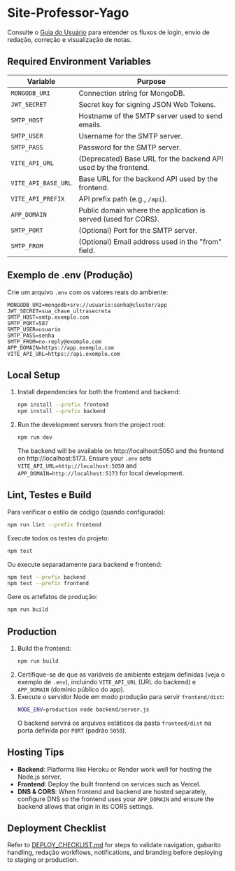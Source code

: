 # Site-Professor-Yago

Consulte o [Guia do Usuário](./USER_GUIDE.md) para entender os fluxos de login, envio de redação, correção e visualização de notas.

## Required Environment Variables

| Variable | Purpose |
|----------|---------|
| `MONGODB_URI` | Connection string for MongoDB. |
| `JWT_SECRET` | Secret key for signing JSON Web Tokens. |
| `SMTP_HOST` | Hostname of the SMTP server used to send emails. |
| `SMTP_USER` | Username for the SMTP server. |
| `SMTP_PASS` | Password for the SMTP server. |
| `VITE_API_URL` | (Deprecated) Base URL for the backend API used by the frontend. |
| `VITE_API_BASE_URL` | Base URL for the backend API used by the frontend. |
| `VITE_API_PREFIX` | API prefix path (e.g., `/api`). |
| `APP_DOMAIN` | Public domain where the application is served (used for CORS). |
| `SMTP_PORT` | (Optional) Port for the SMTP server. |
| `SMTP_FROM` | (Optional) Email address used in the "from" field. |

## Exemplo de .env (Produção)

Crie um arquivo `.env` com os valores reais do ambiente:

```env
MONGODB_URI=mongodb+srv://usuario:senha@cluster/app
JWT_SECRET=sua_chave_ultrasecreta
SMTP_HOST=smtp.exemplo.com
SMTP_PORT=587
SMTP_USER=usuario
SMTP_PASS=senha
SMTP_FROM=no-reply@exemplo.com
APP_DOMAIN=https://app.exemplo.com
VITE_API_URL=https://api.exemplo.com
```

## Local Setup

1. Install dependencies for both the frontend and backend:
   ```bash
   npm install --prefix frontend
   npm install --prefix backend
   ```
2. Run the development servers from the project root:
   ```bash
   npm run dev
   ```
   The backend will be available on http://localhost:5050 and the frontend on http://localhost:5173.
   Ensure your `.env` sets `VITE_API_URL=http://localhost:5050` and `APP_DOMAIN=http://localhost:5173` for local development.

## Lint, Testes e Build

Para verificar o estilo de código (quando configurado):

```bash
npm run lint --prefix frontend
```

Execute todos os testes do projeto:

```bash
npm test
```

Ou execute separadamente para backend e frontend:

```bash
npm test --prefix backend
npm test --prefix frontend
```

Gere os artefatos de produção:

```bash
npm run build
```

## Production

1. Build the frontend:
   ```bash
   npm run build
   ```
2. Certifique-se de que as variáveis de ambiente estejam definidas (veja o exemplo de `.env`), incluindo `VITE_API_URL` (URL do backend) e `APP_DOMAIN` (domínio público do app).
3. Execute o servidor Node em modo produção para servir `frontend/dist`:
   ```bash
   NODE_ENV=production node backend/server.js
   ```
   O backend servirá os arquivos estáticos da pasta `frontend/dist` na porta definida por `PORT` (padrão `5050`).

## Hosting Tips

- **Backend**: Platforms like Heroku or Render work well for hosting the Node.js server.
- **Frontend**: Deploy the built frontend on services such as Vercel.
- **DNS & CORS**: When frontend and backend are hosted separately, configure DNS so the frontend uses your `APP_DOMAIN` and ensure the backend allows that origin in its CORS settings.


## Deployment Checklist

Refer to [DEPLOY_CHECKLIST.md](./DEPLOY_CHECKLIST.md) for steps to validate navigation, gabarito handling, redação workflows, notifications, and branding before deploying to staging or production.
